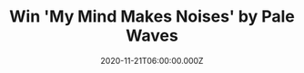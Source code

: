 ---
campaign-uuid: "c-2f8822e6-d2f3-40e9-99ec-4d5f5eea7bfe"
type: "Competition"
category: "Music"
date: "2020-11-21T06:00:00.000Z"
end-date: "2020-12-10T23:59:00.000Z"
disable-form: false
is_promoted: false
has_entry_page: true
title: "Win 'My Mind Makes Noises' by Pale Waves"
competition-description: "<p>We have on our hands 'My Mind Makes Noises', the most\
  \ emotional album by the Manchester band, Pale Waves. A record that reflects love\
  \ in different ways. We are giving away a copy to one lucky NME AAA member.</p>\n\
  <p>Click below for a chance to win.</p>\n"
hero-header: "Win 'My Mind Makes Noises' by Pale Waves"
terms-confirmation: "N/A"
banner-img: "https://assets.expresslyapp.com/asset-416440dc-8f2f-4544-ba3f-5e346218fa4c.jpg"
logo-left-href: "aaa.nme.com"
logo-left-image: "https://assets.expresslyapp.com/asset-9df6e1b7-161b-4c51-a0aa-283d976e643f.jpg"
logo-left-title: "NME AAA"
bg-image-hero: "https://assets.expresslyapp.com/asset-c2fa6140-9fc1-43c4-a878-e22c496f6c0c.jpg"
bg-image-first: "https://assets.expresslyapp.com/asset-71d7db9a-0a5d-42a6-bacf-0c6218027aa6.jpg"
section1-content: "<p>We are giving away a copy of 'My Mind Makes Noises' by the Manchester\
  \ band, Pale Waves. Their most emotinal album to date full of love, break-ups, affairs\
  \ and their bitter fallouts. An album that reflects love in different ways.</p>\n\
  <p>Are you their biggest fan? Click below for a chance to win now.</p>\n"
entry-title: "Win 'My Mind Makes Noises' by Pale Waves"
entry-content: "<p>Enter the draw to win 'My Mind Makes Noises' by Pale Waves by completing\
  \ the form below before 23:59 on the 10th of December 2020.</p>\n"
has-winner: false
prize-description: "'My Mind Makes Noises' by Pale Waves"
special-conditions: "Multiple entries are allowed up to one every day."
country-restrictions:
- "GB"
---